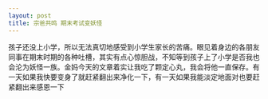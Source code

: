 ```yaml
---
layout: post
title: 宗爸共鸣 期末考试变妖怪
---
```


孩子还没上小学，所以无法真切地感受到小学生家长的苦痛。眼见着身边的各朋友同事在期末时期的各种吐槽，其实有点心惊胆战，不知等到孩子上了小学是否我也会沦为妖怪一族。金妈今天的文章着实让我吃了颗定心丸，我会将他一直保存。有一天如果我快要变身了就赶紧翻出来净化一下，有一天如果我能淡定地面对也要赶紧翻出来感恩一下
